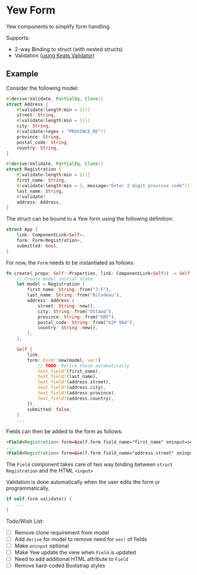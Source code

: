 # Yew Form
Yew components to simplify form handling.

Supports:
- 2-way Binding to struct (with nested structs)
- Validation ([using Keats Validator](https://github.com/Keats/validator))


## Example
Consider the following model:
```rust
#[derive(Validate, PartialEq, Clone)]
struct Address {
    #[validate(length(min = 1))]
    street: String,
    #[validate(length(min = 1))]
    city: String,
    #[validate(regex = "PROVINCE_RE")]
    province: String,
    postal_code: String,
    country: String,
}

#[derive(Validate, PartialEq, Clone)]
struct Registration {
    #[validate(length(min = 1))]
    first_name: String,
    #[validate(length(min = 1, message="Enter 2 digit province code"))]
    last_name: String,
    #[validate]
    address: Address,
}
```

The struct can be bound to a Yew form using the following definition:

```rust
struct App {
    link: ComponentLink<Self>,
    form: Form<Registration>,
    submitted: bool,
}
```

For now, the `Form` needs to be instantiated as follows:
```rust
fn create(_props: Self::Properties, link: ComponentLink<Self>) -> Self {
    // Create model initial state
    let model = Registration {
        first_name: String::from("J-F"),
        last_name: String::from("Bilodeau"),
        address: Address {
            street: String::new(),
            city: String::from("Ottawa"),
            province: String::from("ONT"),
            postal_code: String::from("K2P 0A4"),
            country: String::new(),
        },
    };

    Self {
        link,
        form: Form::new(model, vec![
            // TODO: Derive those automatically
            text_field!(first_name),
            text_field!(last_name),
            text_field!(address.street),
            text_field!(address.city),
            text_field!(address.province),
            text_field!(address.country),
        ]),
        submitted: false,
    }
    ...
```

Fields can then be added to the form as follows:
```html
<Field<Registration> form=&self.form field_name="first_name" oninput=self.link.callback(|_: InputData| AppMessage::Update) />
...
<Field<Registration> form=&self.form field_name="address.street" oninput=self.link.callback(|_: InputData| AppMessage::Update) />
```
The `Field` component takes care of two way binding between `struct Registration` and the HTML `<input>`

Validation is done automatically when the user edits the form or programmatically.

```rust
if self.form.validate() {
    ...
}
```

Todo/Wish List:
- [ ] Remove clone requirement from model
- [ ] Add `derive` for model to remove need for `vec!` of fields
- [ ] Make `oninput` optional
- [ ] Make Yew update the view when `Field` is updated
- [ ] Need to add additional HTML attribute to `Field`
- [ ] Remove hard-coded Bootstrap styles

